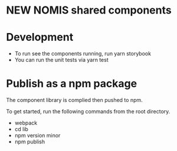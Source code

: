# NEW NOMIS shared components

# Development 
 - To run see the components running, run yarn storybook
 - You can run the unit tests via yarn test

# Publish as a npm package
  The component library is complied then pushed to npm. 
  
  To get started, run the following commands from the root directory.
  - webpack
  - cd lib
  - npm version minor
  - npm publish
  
 

